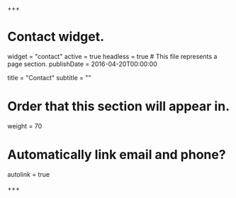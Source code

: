 +++
# Contact widget.
widget = "contact"
active = true
headless = true  # This file represents a page section.
publishDate = 2016-04-20T00:00:00

title = "Contact"
subtitle = ""

# Order that this section will appear in.
weight = 70

# Automatically link email and phone?
autolink = true

+++
